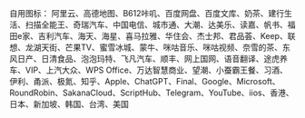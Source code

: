 自用图标：
阿里云、高德地图、B612咔叽、百度网盘、百度文库、奶茶、建行生活、扫描全能王、奇瑞汽车、中国电信、城市通、大潮、达美乐、读嘉、帆书、福田e家、吉利汽车、海天、海星、喜马拉雅、华住会、杰士邦、君品荟、Keep、联想、龙湖天街、芒果TV、蜜雪冰城、蒙牛、咪咕音乐、咪咕视频、奈雪的茶、东风日产、日清食品、泡泡玛特、飞凡汽车、顺丰、网上国网、语音翻译、途虎养车、VIP、上汽大众、WPS Office、万达智慧商业、望潮、小蚕霸王餐、习酒、伊利、甬派、极氮、知乎、Apple、ChatGPT、Final、Google、Microsoft、RoundRobin、SakanaCloud、ScriptHub、Telegram、YouTube、iios、香港、日本、新加坡、韩国、台湾、美国
